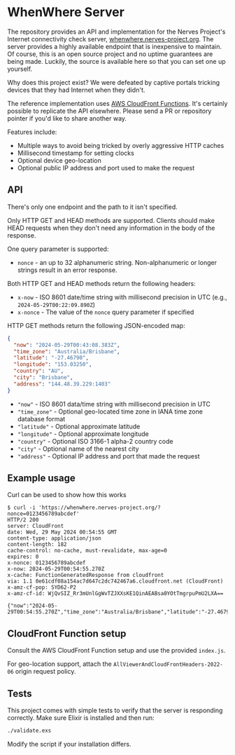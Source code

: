 # WhenWhere Server

The repository provides an API and implementation for the Nerves Project's
Internet connectivity check server,
[whenwhere.nerves-project.org](https://whenwhere.nerves-project.org). The server
provides a highly available endpoint that is inexpensive to maintain. Of course,
this is an open source project and no uptime guarantees are being made. Luckily,
the source is available here so that you can set one up yourself.

Why does this project exist? We were defeated by captive portals tricking
devices that they had Internet when they didn't.

The reference implementation uses [AWS CloudFront
Functions](https://docs.aws.amazon.com/AmazonCloudFront/latest/DeveloperGuide/cloudfront-functions.html).
It's certainly possible to replicate the API elsewhere. Please send a PR or
repository pointer if you'd like to share another way.

Features include:

* Multiple ways to avoid being tricked by overly aggressive HTTP caches
* Millisecond timestamp for setting clocks
* Optional device geo-location
* Optional public IP address and port used to make the request

## API

There's only one endpoint and the path to it isn't specified.

Only HTTP GET and HEAD methods are supported. Clients should make HEAD requests
when they don't need any information in the body of the response.

One query parameter is supported:

* `nonce` - an up to 32 alphanumeric string. Non-alphanumeric or longer strings
  result in an error response.

Both HTTP GET and HEAD methods return the following headers:

* `x-now` - ISO 8601 date/time string with millisecond precision in UTC (e.g., `2024-05-29T00:22:09.890Z`)
* `x-nonce` - The value of the `nonce` query parameter if specified

HTTP GET methods return the following JSON-encoded map:

```json
{
  "now": "2024-05-29T00:43:08.383Z",
  "time_zone": "Australia/Brisbane",
  "latitude": "-27.46790",
  "longitude": "153.03250",
  "country": "AU",
  "city": "Brisbane",
  "address": "144.48.39.229:1403"
}
```

* `"now"` - ISO 8601 data/time string with millisecond precision in UTC
* `"time_zone"` - Optional geo-located time zone in IANA time zone database format
* `"latitude"` - Optional approximate latitude
* `"longitude"` - Optional approximate longitude
* `"country"` - Optional ISO 3166-1 alpha-2 country code
* `"city"` - Optional name of the nearest city
* `"address"` - Optional IP address and port that made the request

## Example usage

Curl can be used to show how this works

```shell
$ curl -i 'https://whenwhere.nerves-project.org/?nonce=0123456789abcdef'
HTTP/2 200
server: CloudFront
date: Wed, 29 May 2024 00:54:55 GMT
content-type: application/json
content-length: 182
cache-control: no-cache, must-revalidate, max-age=0
expires: 0
x-nonce: 0123456789abcdef
x-now: 2024-05-29T00:54:55.270Z
x-cache: FunctionGeneratedResponse from cloudfront
via: 1.1 0e61cdf08a154ac7d647c2dc742467a6.cloudfront.net (CloudFront)
x-amz-cf-pop: SYD62-P2
x-amz-cf-id: WjQvSIZ_Rr3mUnlGgWvTZJXXsKE1QinAEABsa0YOtTmgrpuPmU2LXA==

{"now":"2024-05-29T00:54:55.270Z","time_zone":"Australia/Brisbane","latitude":"-27.46790","longitude":"153.03250","country":"AU","city":"Brisbane","address":"144.48.39.229:38917"}
```

## CloudFront Function setup

Consult the AWS CloudFront Function setup and use the provided `index.js`.

For geo-location support, attach the `AllViewerAndCloudFrontHeaders-2022-06`
origin request policy.

## Tests

This project comes with simple tests to verify that the server is responding
correctly. Make sure Elixir is installed and then run:

```sh
./validate.exs
```

Modify the script if your installation differs.
